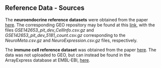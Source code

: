 ## Reference Data - Sources

The **neuroendocrine reference datasets** were obtained from the paper [here](https://www.nature.com/articles/s41467-020-19012-4). The corresponding GEO repository may be found at this [link](https://www.ncbi.nlm.nih.gov/geo/query/acc.cgi?acc=GSE142653), with the files *GSE142653_pit_dev_CellInfo.csv.gz* and *GSE142653_pit_dev_5181_count.csv.gz* corresponding to the *NeuroMeta.csv.gz* and *NeuroExpression.csv.gz* files, respectively.

The **immune cell reference dataset** was obtained from the paper [here](https://www.science.org/doi/10.1126/science.abl5197). The data was not uploaded to GEO, but can instead be found in the ArrayExpress database at EMBL-EBI, [here](https://www.ebi.ac.uk/biostudies/ArrayExpress/studies/E-MTAB-11536?query=E-MTAB-11536).
